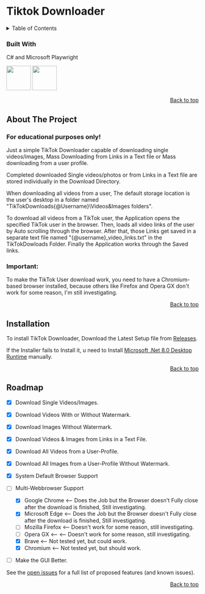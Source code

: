# Tiktok Downloader
<!-- TABLE OF CONTENTS -->
<details>
  <summary>Table of Contents</summary>
  <ol>
    <li>
      <a href="#about-the-project">About The Project</a>
      <ul>
        <li><a href="#built-with">Built With</a></li>
      </ul>
    </li>
    <li>
      <a href="#getting-started">Getting Started</a>
    </li>
    <li><a href="#Installation">Installation</li>
    <li><a href="#roadmap">Roadmap</a></li>
  </ol>
</details>

### Built With
C# and Microsoft Playwright

<img src="https://github.com/Jettcodey/TikTok-Downloader/assets/163922510/aca578ae-4c24-490f-96f2-4c19a16fe9e6" width="64" height="64">
<img src="https://github.com/Jettcodey/TikTok-Downloader/assets/163922510/e36d2e7e-689f-4927-aadb-42b8a7d1de2d" width="64" height="64">

<!--![csharpIcon](https://github.com/Jettcodey/TikTok-Downloader/assets/163922510/aca578ae-4c24-490f-96f2-4c19a16fe9e6)
![Playwright](https://github.com/Jettcodey/TikTok-Downloader/assets/163922510/e36d2e7e-689f-4927-aadb-42b8a7d1de2d)-->


<p align="right"><a href="#readme-top">Back to top</a></p>

<!-- ABOUT THE PROJECT -->
## About The Project
### For educational purposes only!

Just a simple TikTok Downloader capable of downloading single videos/images, Mass Downloading from Links in a Text file or Mass downloading from a user profile.

Completed downloaded Single videos/photos or from Links in a Text file are stored individually in the Download Directory.

When downloading all videos from a user, The default storage location is the user's desktop in a folder named "TikTokDownloads\{@Username}\Videos&Images folders".

To download all videos from a TikTok user, the Application opens the specified TikTok user in the browser. Then, loads all video links of the user by Auto scrolling through the browser. After that, those Links get saved in a separate text file named "{@username}_video_links.txt" in the TikTokDowloads Folder. Finally the Application works through the Saved links.

### Important: 
To make the TikTok User download work, you need to have a Chromium-based browser installed, because others like Firefox and Opera GX don't work for some reason, I'm still investigating.                                       

<p align="right"><a href="#readme-top">Back to top</a></p>

<!-- Installation -->
## Installation

To install TikTok Downloader, Download the Latest Setup file from [Releases](https://github.com/Jettcodey/TikTok-Downloader/releases/latest).

If the Installer fails to Install it, u need to Install [Microsoft .Net 8.0 Desktop Runtime](https://dotnet.microsoft.com/en-us/download/dotnet/8.0) manually.

<p align="right"><a href="#readme-top">Back to top</a></p>

<!-- ROADMAP -->
## Roadmap

- [x] Download Single Videos/Images.
- [x] Download Videos With or Without Watermark.
- [x] Download Images Without Watermark.
- [x] Download Videos & Images from Links in a Text File.
- [x] Download All Videos from a User-Profile.
- [x] Download All Images from a User-Profile Without Watermark.
- [x] System Default Browser Support
- [ ] Multi-Webbrowser Support
    - [x] Google Chrome <-- Does the Job but the Browser doesn't Fully close after the download is finished,
Still investigating.
    - [x] Microsoft Edge <-- Does the Job but the Browser doesn't Fully close after the download is finished,
Still investigating.
    - [ ] Mozilla Firefox <-- Doesn't work for some reason, still investigating.
    - [ ] Opera GX <-- <-- Doesn't work for some reason, still investigating.
    - [x] Brave <-- Not tested yet, but could work.
    - [x] Chromium <-- Not tested yet, but should work.
- [ ] Make the GUI Better.



See the [open issues](https://github.com/Jettcodey/TikTok-Downloader/issues) for a full list of proposed features (and known issues).

<p align="right"><a href="#readme-top">Back to top</a></p>
